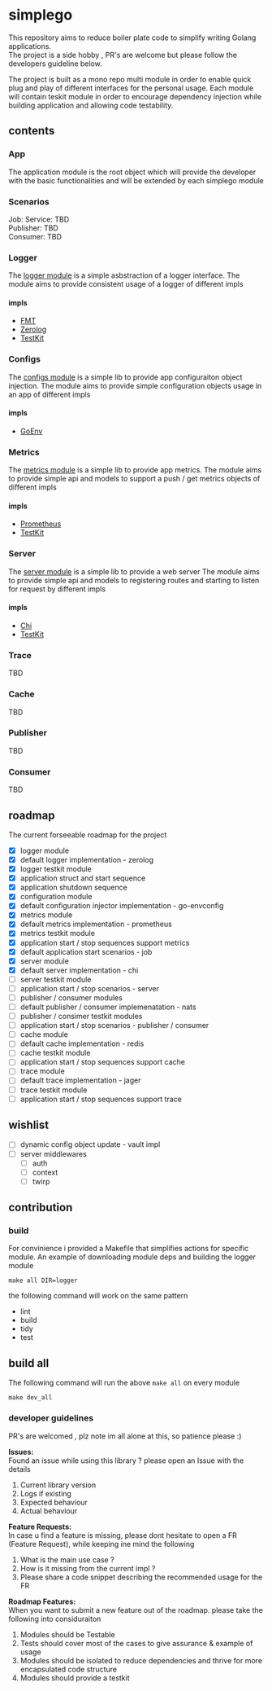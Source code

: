 # simplego

This repository aims to reduce boiler plate code to simplify writing 
Golang applications. <br>
The project is a side hobby , PR's are welcome but please follow the developers guideline below.


The project is built as a mono repo multi module in order to enable quick plug and play of different interfaces for the personal usage.
Each module will contain teskit module in order to encourage dependency injection while building application and allowing code testability.

## contents
### App
The application module is the root object which will provide
the developer with the basic functionalities 
and will be extended by each simplego module 
 
### Scenarios
Job:
Service: TBD <br>
Publisher: TBD <br>
Consumer: TBD <br>

### Logger
The [logger module](app/pkg/logger) is a simple asbstraction of a logger interface.
The module aims to provide consistent usage of a logger of different impls
#### impls
* [FMT](app/pkg/fmt)
* [Zerolog](zerolog-logger)
* [TestKit](testkit-logger)

### Configs
The [configs module](configs) is a simple lib to provide app configuraiton object injection.
The module aims to provide simple configuration objects usage in an app of different impls
#### impls
* [GoEnv](goenv-configs)

### Metrics
The [metrics module](metrics) is a simple lib to provide app metrics.
The module aims to provide simple api and models to support a push / get metrics objects of different impls
#### impls
* [Prometheus](prom-metrics)
* [TestKit](testkit-metrics)

### Server
The [server module](server) is a simple lib to provide a web server
The module aims to provide simple api and models to registering routes and starting to listen for request by different impls
#### impls
* [Chi](chi-server)
* [TestKit](testkit-server)

### Trace
TBD

### Cache
TBD

### Publisher
TBD

### Consumer
TBD

## roadmap
The current forseeable roadmap for the project 
- [x] logger module
- [x] default logger implementation - zerolog
- [x] logger testkit module
- [x] application struct and start sequence
- [x] application shutdown sequence
- [x] configuration module
- [x] default configuration injector implementation - go-envconfig
- [x] metrics module
- [x] default metrics implementation - prometheus
- [x] metrics testkit module
- [x] application start / stop sequences support metrics
- [x] default application start scenarios - job
- [x] server module
- [x] default server implementation - chi
- [ ] server testkit module
- [ ] application start / stop scenarios - server
- [ ] publisher / consumer modules
- [ ] default publisher / consumer implemenatation - nats
- [ ] publisher / consimer testkit modules
- [ ] application start / stop scenarios - publisher / consumer
- [ ] cache module
- [ ] default cache implementation - redis
- [ ] cache testkit module
- [ ] application start / stop sequences support cache
- [ ] trace module
- [ ] default trace implementation - jager
- [ ] trace testkit module
- [ ] application start / stop sequences support trace

## wishlist
- [ ] dynamic config object update - vault impl
- [ ] server middlewares
  - [ ] auth
  - [ ] context
  - [ ] twirp

## contribution

### build
For convinience i provided a Makefile that simplifies actions for specific module.
An example of downloading module deps and building the logger module
```
make all DIR=logger
```

the following command will work on the same pattern
- lint
- build
- tidy
- test

## build all
The following command will run the above `make all` on every module
```
make dev_all
```



### developer guidelines
PR's are welcomed , plz note im all alone at this, so patience please :)

**Issues:** <br>
Found an issue while using this library ? please open an Issue with the details 
1. Current library version
2. Logs if existing
3. Expected behaviour
4. Actual behaviour


**Feature Requests:** <br>
In case u find a feature is missing, please dont hesitate to open a FR (Feature Request), while keeping ine mind the following
1. What is the main use case ?
2. How is it missing from the current impl ?
3. Please share a code snippet describing the recommended usage for the FR

**Roadmap Features:** <br>
When you want to submit a new feature out of the roadmap. please take the following into considuraiton
1. Modules should be Testable
2. Tests should cover most of the cases to give assurance & example of usage
3. Modules should be isolated to reduce dependencies and thrive for more encapsulated code structure
4. Modules should provide a testkit